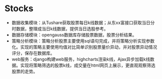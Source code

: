 # Stocks
- 数据收集模块：从Tushare获取股票每日k线数据；从东xx富接口获取当日分时数据，整理成当日k线数据，提供当日选股参考。
- 数据存储模块：opengauss数据库存储股票数据，股票分析结果。
- 策略分析模块：策略分析股票主要使用sql语句完成，并将策略分析实现参数化。实现的策略主要使用均值对比简单识别股票量价异动，并对股票异动情况评分，保存在数据库。
- web服务：django构建web服务，highcharts渲染k线，Ajax异步加载k线数据。实现将策略筛选的股票k线，成交量在html网页上展示，更直观观察筛选股票的走势。
